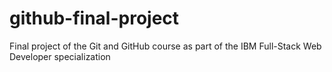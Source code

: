 # github-final-project
Final project of the Git and GitHub course as part of the IBM Full-Stack Web Developer specialization
